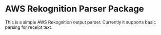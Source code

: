 # AWS Rekognition Parser Package

This is a simple AWS Rekognition output parser.
Currently it supports basic parsing for receipt text.
